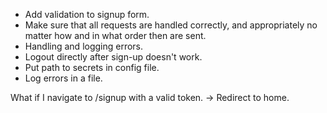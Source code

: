 - Add validation to signup form.
- Make sure that all requests are handled correctly, and appropriately no matter how and in what order then are sent.
- Handling and logging errors.
- Logout directly after sign-up doesn't work.
- Put path to secrets in config file.
- Log errors in a file.


What if I navigate to /signup with a valid token.
-> Redirect to home.